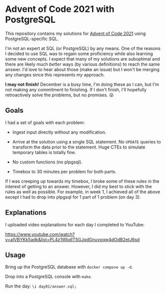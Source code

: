 # Advent of Code 2021 with PostgreSQL

This repository contains my solutions for [Advent of Code 2021](https://adventofcode.com/2021)
using PostgreSQL-specific SQL.

I'm not an expert at SQL (or PostgreSQL) by any means. One of the reasons I
decided to use SQL was to regain some proficiency while also learning some
new concepts. I expect that many of my solutions are suboptimal and there
are likely much _better_ ways (by various definitions) to reach the same
answer. I'd love to hear about those (make an issue) but I won't be merging
any changes since this represents _my_ approach.

**I may not finish!** December is a busy time, I'm doing these as I can,
but I'm not making any commitment to finishing. If I don't finish, I'll
hopefully retroactively solve the problems, but no promises. 😜

## Goals

I had a set of goals with each problem:

* Ingest input directly without any modification.

* Arrive at the solution using a single SQL statement. No `UPDATE` queries
  to transform the data prior to the statement. Huge CTEs to simulate temporary
  tables is totally fine.

* No custom functions (no plpgsql).

* Timebox to 30 minutes per problem for both parts.

If I was creeping up towards my timebox, I broke some of these rules in
the interest of getting to an answer. However, I did my best to stick with
the rules as well as possible. For example, in week 1, I achieved all of the
above except I had to drop into plpgsql for 1 part of 1 problem (on day 3).

## Explanations

I uploaded video explanations for each day I completed to YouTube:

https://www.youtube.com/watch?v=aIVBYKk5adk&list=PL4z1WbdlT5GJqdGnuvoqw4dOdB2etJ6sd

## Usage

Bring up the PostgreSQL database with `docker compose up -d`.

Drop into a PostgreSQL console with `make`.

Run the day: `\i day01/answer.sql;`


